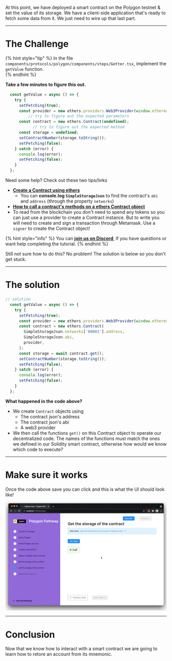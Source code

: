 At this point, we have deployed a smart contract on the Polygon testnet & set the value of its storage. We have a client-side application that's ready to fetch some data from it. We just need to wire up that last part.

-------------------------------------

# The Challenge

{% hint style="tip" %}
In the file `components/protocols/polygon/components/steps/Getter.tsx`, implement the `getValue` function.   
{% endhint %}

**Take a few minutes to figure this out.**

```typescript
  const getValue = async () => {
    try {
      setFetching(true);
      const provider = new ethers.providers.Web3Provider(window.ethereum);
		  // try to figure out the expected parameters
      const contract = new ethers.Contract(undefined);
			// try to figure out the expected method 
      const storage = undefined;
      setContractNumber(storage.toString());
      setFetching(false);
    } catch (error) {
      console.log(error);
      setFetching(false);
    }
  };
```

Need some help? Check out these two tips/links  
* [**Create a Contract using ethers**](https://docs.ethers.io/v5/api/contract/contract/#Contract--creating) 
	* You can **console.log `SimpleStorageJson`** to find the contract's `abi` and `address` (through the property `networks`)  
* [**How to call a contract's methods on a ethers Contract object**](https://docs.ethers.io/v5/api/contract/contract/#Contract-functionsCall)  
* To read from the blockchain you don't need to spend any tokens so you can just use a provider to create a Contract instance. But to write you will need to create and sign a transaction through Metamask. Use a `signer` to create the Contract object!

{% hint style="info" %}
You can [**join us on Discord**](https://discord.gg/fszyM7K), if you have questions or want help completing the tutorial.
{% endhint %}

Still not sure how to do this? No problem! The solution is below so you don't get stuck.

-------------------------------------

# The solution

```typescript
// solution
  const getValue = async () => {
    try {
      setFetching(true);
      const provider = new ethers.providers.Web3Provider(window.ethereum);
      const contract = new ethers.Contract(
        SimpleStorageJson.networks['80001'].address,
        SimpleStorageJson.abi,
        provider,
      );
      const storage = await contract.get();
      setContractNumber(storage.toString());
      setFetching(false);
    } catch (error) {
      console.log(error);
      setFetching(false);
    }
  };
```

**What happened in the code above?**

* We create `Contract` objects using
  * The contract json's address
  * The contract json's abi
  * A web3 provider
* We then call the functions `get()` on this Contract object to operate our decentralized code. The names of the functions must match the ones we defined in our Solidity smart contract, otherwise how would we know which code to execute? 

-----------------------------

# Make sure it works

Once the code above save you can click and this is what the UI should look like!

![](../../../.gitbook/assets/pathways/polygon/polygon-getter.gif)

-------------------------------------

# Conclusion

Now that we know how to interact with a smart contract we are going to learn how to retore an account from its mnemonic.
